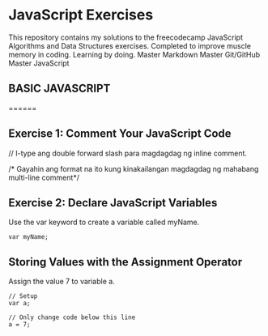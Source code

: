 # JavaScript Exercises

This repository contains my solutions to the freecodecamp JavaScript Algorithms and Data Structures exercises. 
Completed to improve muscle memory in coding. Learning by doing. 
Master Markdown
Master Git/GitHub
Master JavaScript

## BASIC JAVASCRIPT
======
## Exercise 1: Comment Your JavaScript Code

// I-type ang double forward slash para magdagdag ng inline comment.

/* Gayahin ang format na ito 
kung kinakailangan magdagdag ng
mahabang multi-line comment*/

## Exercise 2: Declare JavaScript Variables
Use the var keyword to create a variable called myName.

```var myName;```

## Storing Values with the Assignment Operator
Assign the value 7 to variable a.

```
// Setup
var a;

// Only change code below this line
a = 7;




